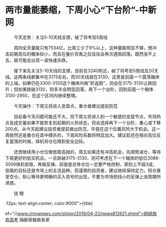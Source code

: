 # 两市量能萎缩，下周小心“下台阶”-中新网

　　今天走势：关注5-10天线支撑，破了将考验5周线

　　周四全天量能只有7534亿，比周三少了9%以上，这种量能明显不够，想冲击前期高位的概率较小，而且在量价背离之后往往会再次遇阻回落。既然涨不上去，就可能会出现一波快速杀跌。

　　接下来先关注5-10天线的支撑，目前在3240附近，破了将考验5周线及20天线。这两条线都集中在3175左右，而30天线就在3130，这里是前面一个震荡箱体的上端，如果仍在3300-3130这个箱体内做“折返跑”，则会在3175-3130止跌回升；但如果跌破3130，则多半会明显回落，再下一个台阶，回到前面一个箱体3130-2950，在这个区间内继续整理。

　　今天操作：下周又将进入变盘点，重仓者建议提前防范

　　目前看今天问题可能还不大，但下周又将进入到一个敏感的变盘节点，市场热点及成交量如果不能恢复到前期的火热状态，将会选择再下一个台阶，重心或下移200点。从今天起建议投资者提前做出防范，毕竟在这个位置风险大于机会。这一周依然还是重仓在其中搏杀的，下周风险系数将明显加大。建议趁还在相对高位反复震荡的时候，择机将仓位降到安全边际。

　　还想继续用小仓位做低吸高抛的，周五如果还有冲高机会，先顺势减仓，等待下周更好的低买机会。一旦跌破3175-3130，则可考虑在下一个箱体的低位3086-3006择机低吸，再做反弹。前提是总体仓位一定要严格控制，原则上不超3成，低吸的目标还是市场上的主流品种。而谨慎的投资者，建议继续保持定力，轻仓甚至空仓，耐心等待更明确的买入信号的出现，不要为市场短线小的反弹上涨周期所诱惑。　

　　钱 眼

:12px; text-align:center; color:#000">{title}

ef="//www.chinanews.com/shipin/2019/04-22/news812621.shtml">姐姐放弃高考 捐献骨髓救弟弟
